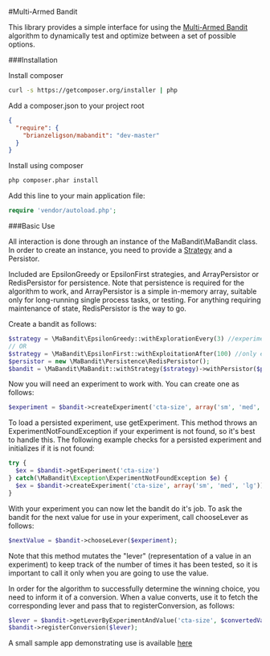 #Multi-Armed Bandit

This library provides a simple interface for using the 
[Multi-Armed Bandit](http://en.wikipedia.org/wiki/Multi-armed_bandit) 
algorithm to dynamically test and optimize between a set of possible options.

###Installation

Install composer

```bash
curl -s https://getcomposer.org/installer | php
```

Add a composer.json to your project root

```json
{
  "require": {
    "brianzeligson/mabandit": "dev-master"
  }
}
```

Install using composer

```bash
php composer.phar install
```

Add this line to your main application file:

```php
require 'vendor/autoload.php';
```

###Basic Use

All interaction is done through an instance of the MaBandit\MaBandit class.
In order to create an instance, you need to provide a 
[Strategy](http://en.wikipedia.org/wiki/Multi-armed_bandit#Bandit_strategies)
and a Persistor.

Included are EpsilonGreedy or EpsilonFirst strategies, and ArrayPersistor or
RedisPersistor for persistence. Note that persistence is required for the
algorithm to work, and ArrayPersistor is a simple in-memory array, suitable
only for long-running single process tasks, or testing. For anything requiring
maintenance of state, RedisPersistor is the way to go.

Create a bandit as follows:

```php
$strategy = \MaBandit\EpsilonGreedy::withExplorationEvery(3) //experiment every 3rd time
// OR
$strategy = \MaBandit\EpsilonFirst::withExploitationAfter(100) //only experiment til 100
$persistor = new \MaBandit\Persistence\RedisPersistor();
$bandit = \MaBandit\MaBandit::withStrategy($strategy)->withPersistor($persistor);
```

Now you will need an experiment to work with. You can create one as follows:

```php
$experiment = $bandit->createExperiment('cta-size', array('sm', 'med', 'lg'));
```

To load a persisted experiment, use getExperiment. This method throws an
ExperimentNotFoundException if your experiment is not found, so it's best to 
handle this. The following example checks for a persisted experiment and initializes
if it is not found:

```php
try {
  $ex = $bandit->getExperiment('cta-size')
} catch(\MaBandit\Exception\ExperimentNotFoundException $e) {
  $ex = $bandit->createExperiment('cta-size', array('sm', 'med', 'lg'));
}
```

With your experiment you can now let the bandit do it's job. To ask the bandit
for the next value for use in your experiment, call chooseLever as follows:

```php
$nextValue = $bandit->chooseLever($experiment);
```

Note that this method mutates the "lever" (representation of a value in an
experiment) to keep track of the number of times it has been tested, so it
is important to call it only when you are going to use the value.

In order for the algorithm to successfully determine the winning choice, you
need to inform it of a conversion. When a value converts, use it to fetch
the corresponding lever and pass that to registerConversion, as follows:

```php
$lever = $bandit->getLeverByExperimentAndValue('cta-size', $convertedValue);
$bandit->registerConversion($lever);
```

A small sample app demonstrating use is available 
[here](https://github.com/beezee/mabanditdemo/blob/master/index.php)
